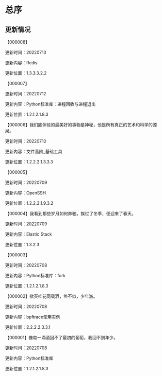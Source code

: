 # 总序







## 更新情况

【000008】

更新时间：20220713

更新内容：Redis

更新位置：1.3.3.3.2.2

【000007】

更新时间：20220712

更新内容：Python标准库：进程回收与进程退出

更新位置：1.2.1.2.1.8.3

【000006】我们能体验的最美好的事物是神秘，他是所有真正的艺术和科学的源泉。

更新时间：20220710

更新内容：文件高阶_基础工具

更新位置：1.2.2.2.1.3.3.3

【000005】

更新时间：20220709

更新内容：OpenSSH

更新位置：1.2.2.2.1.9.3.2

【000004】我看到那些岁月如何奔驰，挨过了冬季，便迎来了春天。

更新时间：20220709

更新内容：Elastic Stack

更新位置：1.3.2.3

【000003】

更新时间：20220708

更新内容：Python标准库：fork

更新位置：1.2.1.2.1.8.3

【000002】欲买桂花同载酒，终不似，少年游。

更新时间：20220708

更新内容：bpftrace使用实例

更新位置：2.2.2.2.3.3.1

【000001】像每一滴酒回不了最初的葡萄，我回不到年少。

更新时间：20220708

更新内容：Python标准库

更新位置：1.2.1.2.1.8.3
